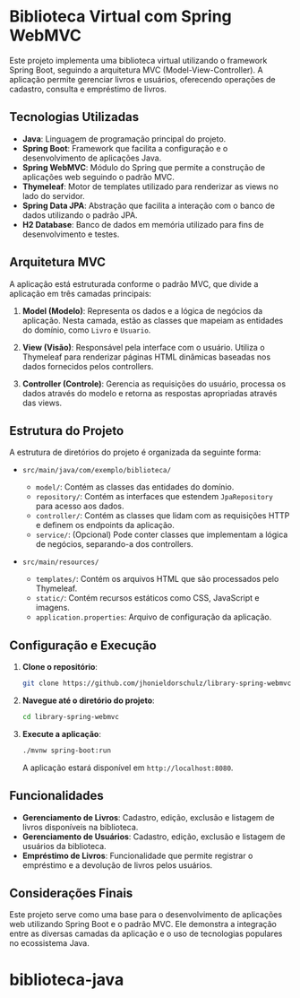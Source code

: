 # Biblioteca Virtual com Spring WebMVC

Este projeto implementa uma biblioteca virtual utilizando o framework Spring Boot, seguindo a arquitetura MVC (Model-View-Controller). A aplicação permite gerenciar livros e usuários, oferecendo operações de cadastro, consulta e empréstimo de livros.

## Tecnologias Utilizadas

- **Java**: Linguagem de programação principal do projeto.
- **Spring Boot**: Framework que facilita a configuração e o desenvolvimento de aplicações Java.
- **Spring WebMVC**: Módulo do Spring que permite a construção de aplicações web seguindo o padrão MVC.
- **Thymeleaf**: Motor de templates utilizado para renderizar as views no lado do servidor.
- **Spring Data JPA**: Abstração que facilita a interação com o banco de dados utilizando o padrão JPA.
- **H2 Database**: Banco de dados em memória utilizado para fins de desenvolvimento e testes.

## Arquitetura MVC

A aplicação está estruturada conforme o padrão MVC, que divide a aplicação em três camadas principais:

1. **Model (Modelo)**: Representa os dados e a lógica de negócios da aplicação. Nesta camada, estão as classes que mapeiam as entidades do domínio, como `Livro` e `Usuario`.

2. **View (Visão)**: Responsável pela interface com o usuário. Utiliza o Thymeleaf para renderizar páginas HTML dinâmicas baseadas nos dados fornecidos pelos controllers.

3. **Controller (Controle)**: Gerencia as requisições do usuário, processa os dados através do modelo e retorna as respostas apropriadas através das views.

## Estrutura do Projeto

A estrutura de diretórios do projeto é organizada da seguinte forma:

- `src/main/java/com/exemplo/biblioteca/`
  - `model/`: Contém as classes das entidades do domínio.
  - `repository/`: Contém as interfaces que estendem `JpaRepository` para acesso aos dados.
  - `controller/`: Contém as classes que lidam com as requisições HTTP e definem os endpoints da aplicação.
  - `service/`: (Opcional) Pode conter classes que implementam a lógica de negócios, separando-a dos controllers.

- `src/main/resources/`
  - `templates/`: Contém os arquivos HTML que são processados pelo Thymeleaf.
  - `static/`: Contém recursos estáticos como CSS, JavaScript e imagens.
  - `application.properties`: Arquivo de configuração da aplicação.

## Configuração e Execução

1. **Clone o repositório**:

   ```bash
   git clone https://github.com/jhonieldorschulz/library-spring-webmvc.git
   ```

2. **Navegue até o diretório do projeto**:

   ```bash
   cd library-spring-webmvc
   ```

3. **Execute a aplicação**:

   ```bash
   ./mvnw spring-boot:run
   ```

   A aplicação estará disponível em `http://localhost:8080`.

## Funcionalidades

- **Gerenciamento de Livros**: Cadastro, edição, exclusão e listagem de livros disponíveis na biblioteca.
- **Gerenciamento de Usuários**: Cadastro, edição, exclusão e listagem de usuários da biblioteca.
- **Empréstimo de Livros**: Funcionalidade que permite registrar o empréstimo e a devolução de livros pelos usuários.

## Considerações Finais

Este projeto serve como uma base para o desenvolvimento de aplicações web utilizando Spring Boot e o padrão MVC. Ele demonstra a integração entre as diversas camadas da aplicação e o uso de tecnologias populares no ecossistema Java. 
# biblioteca-java
